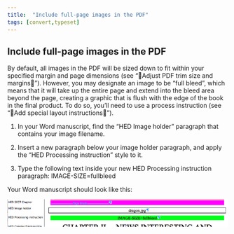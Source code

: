 ```yaml
---
title:  "Include full-page images in the PDF"
tags: [convert,typeset]
---
```


<section data-type="chapter" class="hsecchapter" data-hederis-type="hsecchapter" id="include-full-page-images" data-pi-attrs="id: include-full-page-images; data-tags: convert,typeset;" role="doc-chapter" data-tags="convert,typeset" data-author-name=" " data-book-title=" " title="Include full-page images in the PDF"><h1 data-hederis-type="hblkchaptitle" class="hblkchaptitle" id="pL2YtLm8G">Include full-page images in the PDF</h1><p class="hblkp" data-hederis-type="hblkp" id="p3JHamkog">By default, all images in the PDF will be sized down to fit within your specified margin and page dimensions (see &#8220;Adjust PDF trim size and margins&#8221;). However, you may designate an image to be &#8220;full bleed&#8221;, which means that it will take up the entire page and extend into the bleed area beyond the page, creating a graphic that is flush with the edge of the book in the final product. To do so, you&#8217;ll need to use a process instruction (see &#8220;Add special layout instructions&#8221;).</p><ol class="hwprnumlist" data-hederis-type="hwprnumlist" id="pXwRmMrdZ"><li class="hblkoli" data-hederis-type="hblkoli" id="liUDH0hwSk"><p class="hblkoli" data-hederis-type="hblklip" id="pM8EF2ELf">In your Word manuscript, find the &#8220;HED Image holder&#8221; paragraph that contains your image filename.</p></li><li class="hblkoli" data-hederis-type="hblkoli" id="liuDfkDP5D"><p class="hblkoli" data-hederis-type="hblklip" id="pwuaVh6QF">Insert a new paragraph below your image holder paragraph, and apply the &#8220;HED Processing instruction&#8221; style to it.</p></li><li class="hblkoli" data-hederis-type="hblkoli" id="lipLXqWXXU"><p class="hblkoli" data-hederis-type="hblklip" id="psE49i4Bo">Type the following text inside your new HED Processing instruction paragraph: IMAGE-SIZE=fullbleed</p></li></ol><p class="hblkp" data-hederis-type="hblkp" id="pD4giUWmb">Your Word manuscript should look like this:</p><img data-hederis-type="hblkimg" class="hblkimg" id="pIMEKTGPY" src="/images/fullbleed_1.png" data-img-src="fullbleed_1.png"/></section>
